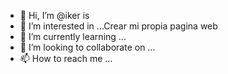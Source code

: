 - 👋 Hi, I’m @iker is
- 👀 I’m interested in ...Crear mi propia pagina web
- 🌱 I’m currently learning ...
- 💞️ I’m looking to collaborate on ...
- 📫 How to reach me ...

<!---
ikerhacker/ikerhacker is a ✨ special ✨ repository because its `README.md` (this file) appears on your GitHub profile.
You can click the Preview link to take a look at your changes.
--->
